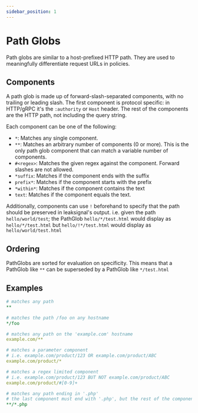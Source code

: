 ```yaml
---
sidebar_position: 1
---
```


# Path Globs

Path globs are similar to a host-prefixed HTTP path. They are used to meaningfully differentiate request URLs in policies.

## Components

A path glob is made up of forward-slash-separated components, with no trailing or leading slash. The first component is protocol specific: in HTTP/gRPC it's the `:authority` or `Host` header. The rest of the components are the HTTP path, not including the query string.

Each component can be one of the following:

* `*`: Matches any single component.
* `**`: Matches an arbitrary number of components (0 or more). This is the only path glob component that can match a variable number of components.
* `#<regex>`: Matches the given regex against the component. Forward slashes are not allowed.
* `*suffix`: Matches if the component ends with the suffix
* `prefix*`: Matches if the component starts with the prefix
* `*within*`: Matches if the component contains the text
* `text`: Matches if the component equals the text.

Additionally, components can use `!` beforehand to specify that the path should be preserved in leaksignal's output.
i.e. given the path `hello/world/test`; the PathGlob `hello/*/test.html` would display as `hello/*/test.html`
but `hello/!*/test.html` would display as `hello/world/test.html`

## Ordering

PathGlobs are sorted for evaluation on specificity. This means that a PathGlob like `**` can be superseded by a PathGlob like `*/test.html`

## Examples

```yaml
# matches any path
**

# matches the path /foo on any hostname
*/foo

# matches any path on the 'example.com' hostname
example.com/**

# matches a parameter component
# i.e. example.com/product/123 OR example.com/product/ABC
example.com/product/*

# matches a regex limited component
# i.e. example.com/product/123 BUT NOT example.com/product/ABC
example.com/product/#[0-9]+

# matches any path ending in '.php'
# the last component must end with '.php', but the rest of the components are ignored
**/*.php
```

